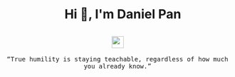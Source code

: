 <div id="user-content-toc">
  <ul align="center">
    <summary><h1 style="display: inline-block">Hi 👋, I'm Daniel Pan</h1></summary>
  </ul>
</div>
<p align="center">
  <img src="https://user-images.githubusercontent.com/5679180/79618120-0daffb80-80be-11ea-819e-d2b0fa904d07.gif" width="27px">
  <br><br>
  <samp>
	“True humility is staying teachable, regardless of how much you already know.”
  </samp>
</p>



